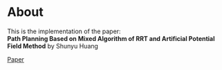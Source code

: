 # About
This is the implementation of the paper:      
**Path Planning Based on Mixed Algorithm of RRT and Artificial Potential Field Method** by Shunyu Huang
  
[Paper](https://ieeexplore.ieee.org/document/9570910)

